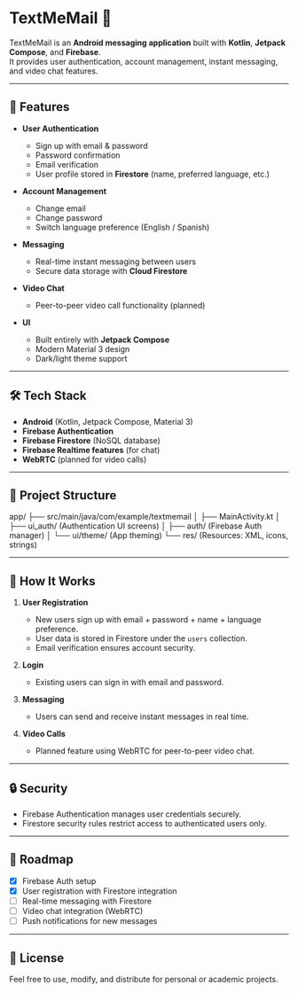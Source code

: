 # TextMeMail 📱

TextMeMail is an **Android messaging application** built with **Kotlin**, **Jetpack Compose**, and **Firebase**.  
It provides user authentication, account management, instant messaging, and video chat features.  

---

## 🚀 Features

- **User Authentication**
  - Sign up with email & password
  - Password confirmation
  - Email verification
  - User profile stored in **Firestore** (name, preferred language, etc.)

- **Account Management**
  - Change email
  - Change password
  - Switch language preference (English / Spanish)

- **Messaging**
  - Real-time instant messaging between users  
  - Secure data storage with **Cloud Firestore**

- **Video Chat**
  - Peer-to-peer video call functionality (planned)

- **UI**
  - Built entirely with **Jetpack Compose**
  - Modern Material 3 design
  - Dark/light theme support

---

## 🛠 Tech Stack

- **Android** (Kotlin, Jetpack Compose, Material 3)
- **Firebase Authentication**
- **Firebase Firestore** (NoSQL database)
- **Firebase Realtime features** (for chat)
- **WebRTC** (planned for video calls)

---

## 📂 Project Structure

app/
├── src/main/java/com/example/textmemail
│   ├── MainActivity.kt
│   ├── ui_auth/ (Authentication UI screens)
│   ├── auth/ (Firebase Auth manager)
│   └── ui/theme/ (App theming)
└── res/ (Resources: XML, icons, strings)

---

## 📖 How It Works

1. **User Registration**  
   - New users sign up with email + password + name + language preference.  
   - User data is stored in Firestore under the `users` collection.  
   - Email verification ensures account security.  

2. **Login**  
   - Existing users can sign in with email and password.  

3. **Messaging**  
   - Users can send and receive instant messages in real time.  

4. **Video Calls**  
   - Planned feature using WebRTC for peer-to-peer video chat.  

---

## 🔒 Security

- Firebase Authentication manages user credentials securely.  
- Firestore security rules restrict access to authenticated users only.  

---

## 📌 Roadmap

- [x] Firebase Auth setup  
- [x] User registration with Firestore integration  
- [ ] Real-time messaging with Firestore  
- [ ] Video chat integration (WebRTC)  
- [ ] Push notifications for new messages  

---

## 📝 License
 
Feel free to use, modify, and distribute for personal or academic projects.  
